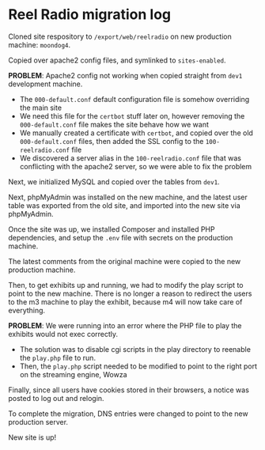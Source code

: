 # Reel Radio migration log

Cloned site respository to `/export/web/reelradio` on new production machine: `moondog4`.

Copied over apache2 config files, and symlinked to `sites-enabled`.

**PROBLEM**: Apache2 config not working when copied straight from `dev1` development machine.

- The `000-default.conf` default configuration file is somehow overriding the main site
- We need this file for the `certbot` stuff later on, however removing the `000-default.conf` file makes the site behave how we want
- We manually created a certificate with `certbot`, and copied over the old `000-default.conf` files, then added the SSL config to the `100-reelradio.conf` file 
- We discovered a server alias in the `100-reelradio.conf` file that was conflicting with the apache2 server, so we were able to fix the problem

Next, we initialized MySQL and copied over the tables from `dev1`.

Next, phpMyAdmin was installed on the new machine, and the latest user table was exported from the old site, and imported into the new site via phpMyAdmin.

Once the site was up, we installed Composer and installed PHP dependencies, and setup the `.env` file with secrets on the production machine.

The latest comments from the original machine were copied to the new production machine.

Then, to get exhibits up and running, we had to modify the play script to point to the new machine. 
There is no longer a reason to redirect the users to the m3 machine to play the exhibit, because m4 will now take care of everything.

**PROBLEM**: We were running into an error where the PHP file to play the exhibits would not exec correctly.

- The solution was to disable cgi scripts in the play directory to reenable the `play.php` file to run.
- Then, the `play.php` script needed to be modified to point to the right port on the streaming engine, Wowza

Finally, since all users have cookies stored in their browsers, a notice was posted to log out and relogin.

To complete the migration, DNS entries were changed to point to the new production server.

New site is up! 

